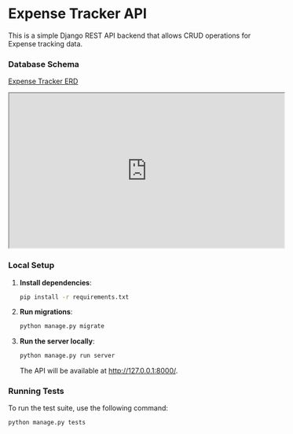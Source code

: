 # Expense Tracker API

This is a simple Django REST API backend that allows CRUD operations for Expense tracking data.

### Database Schema 

[Expense Tracker ERD](https://dbdocs.io/priyanshu81212/Expense-Tracker-ERD?view=relationships)

<iframe width="560" height="315" src='https://dbdiagram.io/e/67135d4e97a66db9a387e059/67135e9497a66db9a387f35e'> </iframe>

### Local Setup

1. **Install dependencies**:
   
   ```bash
   pip install -r requirements.txt
   ```

2. **Run migrations**:
   
   ```bash
   python manage.py migrate
   ```
3. **Run the server locally**:
   
   ```bash
   python manage.py run server
   ```
   The API will be available at http://127.0.0.1:8000/.
  
### Running Tests

To run the test suite, use the following command:
```bash
python manage.py tests
```